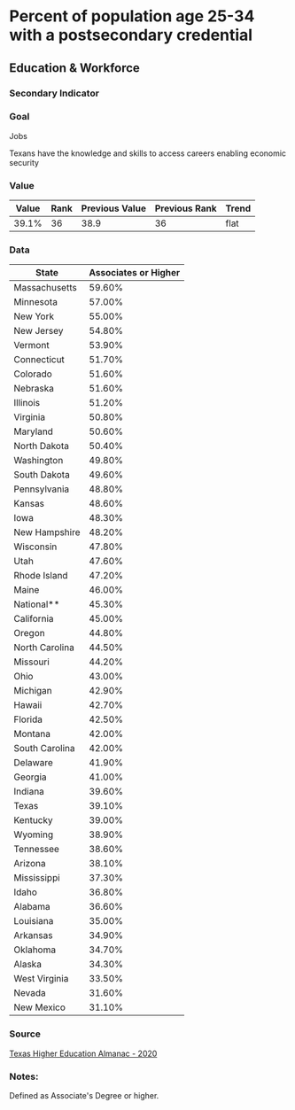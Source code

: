 # Percent of population age 25-34 with a postsecondary credential

## Education & Workforce

### Secondary Indicator

### **Goal**

Jobs

Texans have the knowledge and skills to access careers enabling economic security


### Value


|  Value      | Rank        | Previous Value | Previous Rank | Trend | 
| ----------- | ----------- | ----------- | ----------- | -----------|
| 39.1%       |     36      |    38.9     | 36          | flat       | 



### Data

<!-- <style type="text/css">
	table.tableizer-table {
		font-size: 14px;
		border: 1px solid #CCC; 
		font-family: Arial, Helvetica, sans-serif;
	} 
	.tableizer-table td {
		padding: 4px;
		margin: 3px;
		border: 1px solid #CCC;
	}
	.tableizer-table th {
		background-color: #104E8B; 
		color: #FFF;
		font-weight: bold;
	}
</style> -->
<table width="100%">
<thead><tr><th>State</th><th>Associates or Higher</th></tr></thead><tbody>
 <tr><td>Massachusetts</td><td>59.60%</td></tr>
 <tr><td>Minnesota</td><td>57.00%</td></tr>
 <tr><td>New York</td><td>55.00%</td></tr>
 <tr><td>New Jersey</td><td>54.80%</td></tr>
 <tr><td>Vermont</td><td>53.90%</td></tr>
 <tr><td>Connecticut</td><td>51.70%</td></tr>
 <tr><td>Colorado</td><td>51.60%</td></tr>
 <tr><td>Nebraska</td><td>51.60%</td></tr>
 <tr><td>Illinois</td><td>51.20%</td></tr>
 <tr><td>Virginia</td><td>50.80%</td></tr>
 <tr><td>Maryland</td><td>50.60%</td></tr>
 <tr><td>North Dakota</td><td>50.40%</td></tr>
 <tr><td>Washington</td><td>49.80%</td></tr>
 <tr><td>South Dakota</td><td>49.60%</td></tr>
 <tr><td>Pennsylvania</td><td>48.80%</td></tr>
 <tr><td>Kansas</td><td>48.60%</td></tr>
 <tr><td>Iowa</td><td>48.30%</td></tr>
 <tr><td>New Hampshire</td><td>48.20%</td></tr>
 <tr><td>Wisconsin</td><td>47.80%</td></tr>
 <tr><td>Utah</td><td>47.60%</td></tr>
 <tr><td>Rhode Island</td><td>47.20%</td></tr>
 <tr><td>Maine</td><td>46.00%</td></tr>
 <tr><td>National**</td><td>45.30%</td></tr>
 <tr><td>California</td><td>45.00%</td></tr>
 <tr><td>Oregon</td><td>44.80%</td></tr>
 <tr><td>North Carolina</td><td>44.50%</td></tr>
 <tr><td>Missouri</td><td>44.20%</td></tr>
 <tr><td>Ohio</td><td>43.00%</td></tr>
 <tr><td>Michigan</td><td>42.90%</td></tr>
 <tr><td>Hawaii</td><td>42.70%</td></tr>
 <tr><td>Florida</td><td>42.50%</td></tr>
 <tr><td>Montana</td><td>42.00%</td></tr>
 <tr><td>South Carolina</td><td>42.00%</td></tr>
 <tr><td>Delaware</td><td>41.90%</td></tr>
 <tr><td>Georgia</td><td>41.00%</td></tr>
 <tr><td>Indiana</td><td>39.60%</td></tr>
 <tr color="orange"><td>Texas</td><td>39.10%</td></tr>
 <tr><td>Kentucky</td><td>39.00%</td></tr>
 <tr><td>Wyoming</td><td>38.90%</td></tr>
 <tr><td>Tennessee</td><td>38.60%</td></tr>
 <tr><td>Arizona</td><td>38.10%</td></tr>
 <tr><td>Mississippi</td><td>37.30%</td></tr>
 <tr><td>Idaho</td><td>36.80%</td></tr>
 <tr><td>Alabama</td><td>36.60%</td></tr>
 <tr><td>Louisiana</td><td>35.00%</td></tr>
 <tr><td>Arkansas</td><td>34.90%</td></tr>
 <tr><td>Oklahoma</td><td>34.70%</td></tr>
 <tr><td>Alaska</td><td>34.30%</td></tr>
 <tr><td>West Virginia</td><td>33.50%</td></tr>
 <tr><td>Nevada</td><td>31.60%</td></tr>
 <tr><td>New Mexico</td><td>31.10%</td></tr>
</tbody></table>


### Source

[Texas Higher Education Almanac - 2020](http://reportcenter.highered.texas.gov/agency-publication/almanac/2020-texas-public-higher-education-almanac/)

### Notes:
Defined as Associate's Degree or higher.